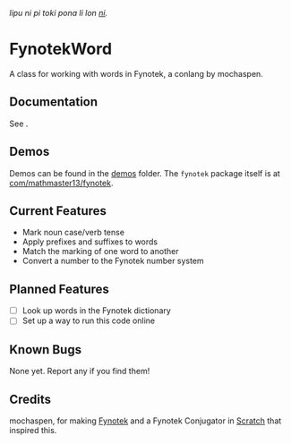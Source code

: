 *lipu ni pi toki pona li lon [ni](OLUKIN.md).*

# FynotekWord
A class for working with words in Fynotek, a conlang by mochaspen.

## Documentation
See .

## Demos
Demos can be found in the [demos](demos) folder. The `fynotek` package itself is at [com/mathmaster13/fynotek](com/mathmaster13/fynotek).

## Current Features
- Mark noun case/verb tense
- Apply prefixes and suffixes to words
- Match the marking of one word to another
- Convert a number to the Fynotek number system

## Planned Features
- [ ] Look up words in the Fynotek dictionary
- [ ] Set up a way to run this code online

## Known Bugs
None yet. Report any if you find them!

## Credits
mochaspen, for making [Fynotek](https://linktr.ee/fynotek "Fynotek Resources") and a Fynotek Conjugator in [Scratch](https://scratch.mit.edu/projects/584256352/ "Fynotek Conjugator in Scratch") that inspired this.
